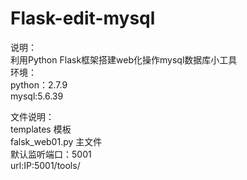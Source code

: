 # Flask-edit-mysql
说明：  
利用Python Flask框架搭建web化操作mysql数据库小工具  
环境：  
python：2.7.9  
mysql:5.6.39  

文件说明：  
templates   模板  
falsk_web01.py  主文件  
默认监听端口：5001  
url:IP:5001/tools/